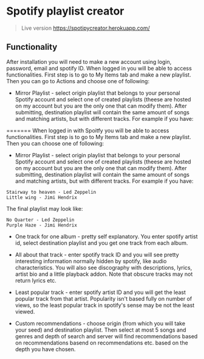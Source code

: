 # Spotify playlist creator

> Live version https://spotipycreator.herokuapp.com/

## Functionality

After installation you will need to make a new account using login, password, email and spotify ID.
When logged in you will be able to access functionalities. First step is to go to My Items tab and make a new playlist.
Then you can go to Actions and choose one of following:

- Mirror Playlist - select origin playlist that belongs to your personal Spotify account and select one of created playlists (theese are hosted on
  my account but you are the only one that can modify them). After submitting, destination playlist will contain the same amount of songs and
  matching artists, but with different tracks. For example if you have:

=======
When logged in with Spoitfy you will be able to access functionalities. First step is to go to My Items tab and make a new playlist.
Then you can choose one of following:

* Mirror Playlist - select origin playlist that belongs to your personal Spotify account and select one of created playlists (theese are hosted on
my account but you are the only one that can modify them). After submitting, destination playlist will contain the same amount of songs and
matching artists, but with different tracks. For example if you have:
```
Stairway to heaven - Led Zeppelin
Little wing - Jimi Hendrix
```
The final playlist may look like:

```
No Quarter - Led Zeppelin
Purple Haze - Jimi Hendrix
```

* One track for one album - pretty self explanatory. You enter spotify artist id, select destination playlist and you get one track from each album.

* All about that track - enter spotify track ID and you will see pretty interesting information normally hidden by spotify, like audio characteristics.
You will also see discography with descriptions, lyrics, artist bio and a little playback addon. Note that obscure tracks may not return lyrics etc.

* Least popular track - enter spotify artist ID and you will get the least popular track from that artist. Popularity isn't based fully on number of views,
so the least popular track in spotify's sense may be not the least viewed.

* Custom recommendations - choose origin (from which you will take your seed) and destination playlist. Then select at most 5 songs and genres
and depth of search and server will find recommendations based on recommendations basend on recommendations etc. based on the depth you
have chosen.
